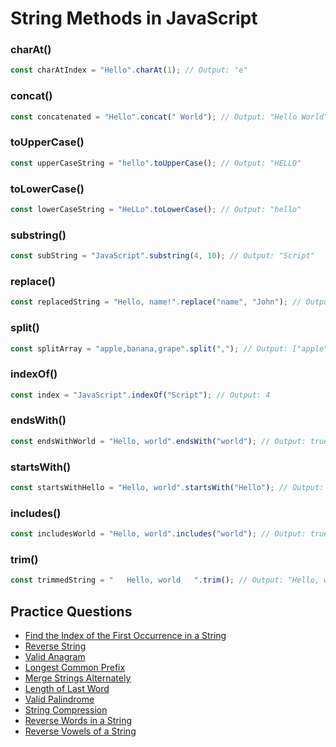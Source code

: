 # String Methods in JavaScript

### charAt()
```javascript
const charAtIndex = "Hello".charAt(1); // Output: "e"
```

### concat()
```javascript
const concatenated = "Hello".concat(" World"); // Output: "Hello World"
```

### toUpperCase()
```javascript
const upperCaseString = "hello".toUpperCase(); // Output: "HELLO"
```

### toLowerCase()
```javascript
const lowerCaseString = "HeLLo".toLowerCase(); // Output: "hello"
```

### substring()
```javascript
const subString = "JavaScript".substring(4, 10); // Output: "Script"
```

### replace()
```javascript
const replacedString = "Hello, name!".replace("name", "John"); // Output: "Hello, John!"
```

### split()
```javascript
const splitArray = "apple,banana,grape".split(","); // Output: ["apple", "banana", "grape"]
```

### indexOf()
```javascript
const index = "JavaScript".indexOf("Script"); // Output: 4
```

### endsWith()
```javascript
const endsWithWorld = "Hello, world".endsWith("world"); // Output: true
```

### startsWith()
```javascript
const startsWithHello = "Hello, world".startsWith("Hello"); // Output: true
```

### includes()
```javascript
const includesWorld = "Hello, world".includes("world"); // Output: true
```

### trim()
```javascript
const trimmedString = "   Hello, world   ".trim(); // Output: "Hello, world"
```

## Practice Questions

- [Find the Index of the First Occurrence in a String](https://leetcode.com/problems/find-the-index-of-the-first-occurrence-in-a-string/)
- [Reverse String](https://leetcode.com/problems/reverse-string)
- [Valid Anagram](https://leetcode.com/problems/valid-anagram)
- [Longest Common Prefix](https://leetcode.com/problems/longest-common-prefix)
- [Merge Strings Alternately](https://leetcode.com/problems/merge-strings-alternately)
- [Length of Last Word](https://leetcode.com/problems/length-of-last-word/)
- [Valid Palindrome](https://leetcode.com/problems/valid-palindrome)
- [String Compression](https://leetcode.com/problems/string-compression)
- [Reverse Words in a String](https://leetcode.com/problems/reverse-words-in-a-string)
- [Reverse Vowels of a String](https://leetcode.com/problems/reverse-vowels-of-a-string)
